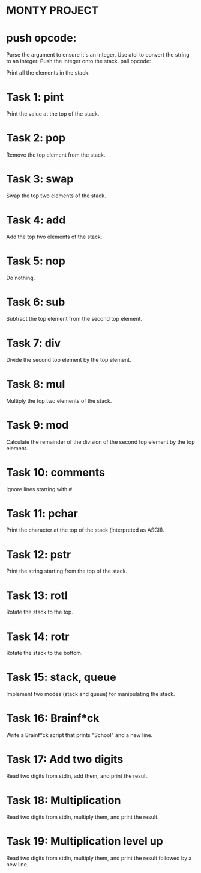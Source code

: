 # MONTY PROJECT 
# push opcode:

Parse the argument to ensure it's an integer.
Use atoi to convert the string to an integer.
Push the integer onto the stack.
pall opcode:

Print all the elements in the stack.
# Task 1: pint
Print the value at the top of the stack.
# Task 2: pop
Remove the top element from the stack.
# Task 3: swap
Swap the top two elements of the stack.
# Task 4: add
Add the top two elements of the stack.
# Task 5: nop
Do nothing.
# Task 6: sub
Subtract the top element from the second top element.
# Task 7: div
Divide the second top element by the top element.
# Task 8: mul
Multiply the top two elements of the stack.
# Task 9: mod
Calculate the remainder of the division of the second top element by the top element.
# Task 10: comments
Ignore lines starting with #.
# Task 11: pchar
Print the character at the top of the stack (interpreted as ASCII).
# Task 12: pstr
Print the string starting from the top of the stack.
# Task 13: rotl
Rotate the stack to the top.
# Task 14: rotr
Rotate the stack to the bottom.
# Task 15: stack, queue
Implement two modes (stack and queue) for manipulating the stack.
# Task 16: Brainf*ck
Write a Brainf*ck script that prints "School" and a new line.
# Task 17: Add two digits
Read two digits from stdin, add them, and print the result.
# Task 18: Multiplication
Read two digits from stdin, multiply them, and print the result.
# Task 19: Multiplication level up
Read two digits from stdin, multiply them, and print the result followed by a new line.
